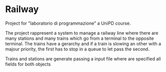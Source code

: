 # Railway
Project for "laboratorio di programmazione" a UniPD course. 

The project rappresent a system to manage a railway line where there are many stations and many trains which go from a terminal to the opposite terminal. The trains have a gerarchy and if a train is slowing an other with a majour priority, the first has to stop in a queue to let pass the second. 

Trains and stations are generate passing a input file where are specified all fields for both objects 

